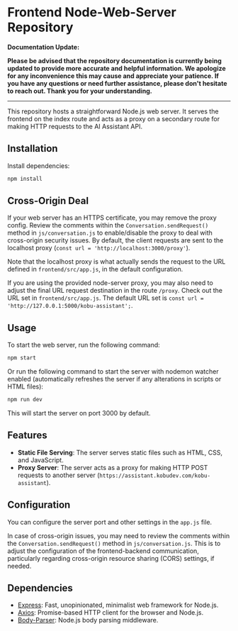 # Frontend Node-Web-Server Repository

**Documentation Update:**

**Please be advised that the repository documentation is currently being updated to provide more accurate and helpful information. We apologize for any inconvenience this may cause and appreciate your patience. If you have any questions or need further assistance, please don't hesitate to reach out. Thank you for your understanding.**

------------------------------------------------------

This repository hosts a straightforward Node.js web server. It serves the frontend on the index route and acts as a proxy on a secondary route for making HTTP requests to the AI Assistant API.

## Installation

Install dependencies:

```bash
npm install
```

## Cross-Origin Deal

If your web server has an HTTPS certificate, you may remove the proxy config. Review the comments within the `Conversation.sendRequest()` method in `js/conversation.js` to enable/disable the proxy to deal with cross-origin security issues. By default, the client requests are sent to the localhost proxy (`const url = 'http://localhost:3000/proxy'`).

Note that the localhost proxy is what actually sends the request to the URL defined in `frontend/src/app.js`, in the default configuration.

If you are using the provided node-server proxy, you may also need to adjust the final URL request destination in the route `/proxy`. Check out the URL set in `frontend/src/app.js`. The default URL set is `const url = 'http://127.0.0.1:5000/kobu-assistant';`.

## Usage

To start the web server, run the following command:

```bash
npm start
```

Or run the following command to start the server with nodemon watcher enabled (automatically refreshes the server if any alterations in scripts or HTML files):

```bash
npm run dev
```

This will start the server on port 3000 by default.

## Features

- **Static File Serving**: The server serves static files such as HTML, CSS, and JavaScript.
- **Proxy Server**: The server acts as a proxy for making HTTP POST requests to another server (`https://assistant.kobudev.com/kobu-assistant`).

## Configuration

You can configure the server port and other settings in the `app.js` file.

In case of cross-origin issues, you may need to review the comments within the `Conversation.sendRequest()` method in `js/conversation.js`. This is to adjust the configuration of the frontend-backend communication, particularly regarding cross-origin resource sharing (CORS) settings, if needed.

## Dependencies

- [Express](https://www.npmjs.com/package/express): Fast, unopinionated, minimalist web framework for Node.js.
- [Axios](https://www.npmjs.com/package/axios): Promise-based HTTP client for the browser and Node.js.
- [Body-Parser](https://www.npmjs.com/package/body-parser): Node.js body parsing middleware.